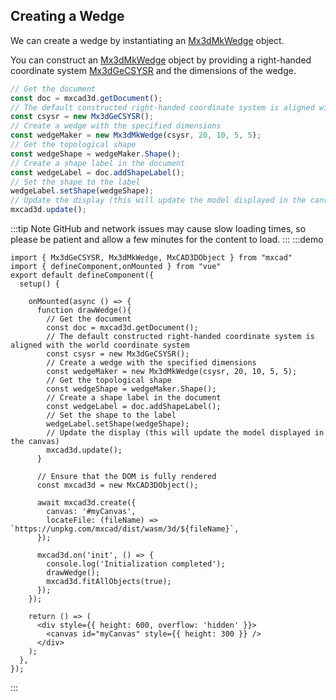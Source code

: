 ## Creating a Wedge

We can create a wedge by instantiating an [Mx3dMkWedge]() object.

You can construct an [Mx3dMkWedge]() object by providing a right-handed coordinate system [Mx3dGeCSYSR]() and the dimensions of the wedge.

```typescript
// Get the document
const doc = mxcad3d.getDocument();
// The default constructed right-handed coordinate system is aligned with the world coordinate system
const csysr = new Mx3dGeCSYSR();
// Create a wedge with the specified dimensions
const wedgeMaker = new Mx3dMkWedge(csysr, 20, 10, 5, 5);
// Get the topological shape
const wedgeShape = wedgeMaker.Shape();
// Create a shape label in the document
const wedgeLabel = doc.addShapeLabel();
// Set the shape to the label
wedgeLabel.setShape(wedgeShape);
// Update the display (this will update the model displayed in the canvas)
mxcad3d.update();
```


:::tip Note
GitHub and network issues may cause slow loading times, so please be patient and allow a few minutes for the content to load.
:::
:::demo

```tsx
import { Mx3dGeCSYSR, Mx3dMkWedge, MxCAD3DObject } from "mxcad"
import { defineComponent,onMounted } from "vue"
export default defineComponent({
  setup() {

    onMounted(async () => {
      function drawWedge(){
        // Get the document
        const doc = mxcad3d.getDocument();
        // The default constructed right-handed coordinate system is aligned with the world coordinate system
        const csysr = new Mx3dGeCSYSR();
        // Create a wedge with the specified dimensions
        const wedgeMaker = new Mx3dMkWedge(csysr, 20, 10, 5, 5);
        // Get the topological shape
        const wedgeShape = wedgeMaker.Shape();
        // Create a shape label in the document
        const wedgeLabel = doc.addShapeLabel();
        // Set the shape to the label
        wedgeLabel.setShape(wedgeShape);
        // Update the display (this will update the model displayed in the canvas)
        mxcad3d.update();
      }

      // Ensure that the DOM is fully rendered
      const mxcad3d = new MxCAD3DObject();

      await mxcad3d.create({
        canvas: '#myCanvas',
        locateFile: (fileName) => `https://unpkg.com/mxcad/dist/wasm/3d/${fileName}`,
      });

      mxcad3d.on('init', () => {
        console.log('Initialization completed');
        drawWedge();
        mxcad3d.fitAllObjects(true);
      });
    });

    return () => (
      <div style={{ height: 600, overflow: 'hidden' }}>
        <canvas id="myCanvas" style={{ height: 300 }} />
      </div>
    );
  },
});
```
:::